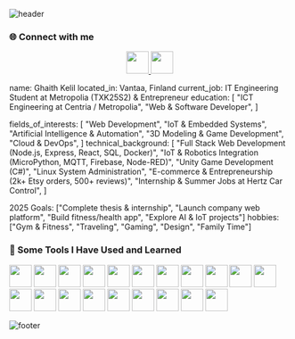 ![header](https://capsule-render.vercel.app/api?type=waving&height=150&color=gradient&text=Ghaith%20Kelil&descAlign=82&fontAlignY=48&animation=fadeIn&section=header)



### 🌐 Connect with me

<p align="center">
  <a href="https://www.linkedin.com/in/ghaithkelil/" target="_blank">
    <img src="https://cdn2.iconfinder.com/data/icons/social-media-2285/512/1_Linkedin_unofficial_colored_svg-512.png" width="40" height="40"/>
  </a>
  <a href="https://www.instagram.com/ghaithkelil/" target="_blank">
    <img src="https://cdn2.iconfinder.com/data/icons/social-icons-33/128/Instagram-512.png" width="40" height="40"/>
  </a>
</p>


name: Ghaith Kelil
located_in: Vantaa, Finland
current_job: IT Engineering Student at Metropolia (TXK25S2) & Entrepreneur
education:
  [
    "ICT Engineering at Centria / Metropolia",
    "Web & Software Developer",
  ]

fields_of_interests:
  [
    "Web Development",
    "IoT & Embedded Systems",
    "Artificial Intelligence & Automation",
    "3D Modeling & Game Development",
    "Cloud & DevOps",
  ]
technical_background:
  [
    "Full Stack Web Development (Node.js, Express, React, SQL, Docker)",
    "IoT & Robotics Integration (MicroPython, MQTT, Firebase, Node-RED)",
    "Unity Game Development (C#)",
    "Linux System Administration",
    "E-commerce & Entrepreneurship (2k+ Etsy orders, 500+ reviews)",
    "Internship & Summer Jobs at Hertz Car Control",
  ]
  
2025 Goals: ["Complete thesis & internship", "Launch company web platform", "Build fitness/health app", "Explore AI & IoT projects"]
hobbies: ["Gym & Fitness", "Traveling", "Gaming", "Design", "Family Time"]


### 🚀 Some Tools I Have Used and Learned

<p align="left">
  <img src="https://cdn.jsdelivr.net/gh/devicons/devicon@latest/icons/flutter/flutter-original.svg" width="40" height="40"/>
  <img src="https://cdn.jsdelivr.net/gh/devicons/devicon@latest/icons/python/python-original.svg" width="40" height="40"/>
  <img src="https://cdn.jsdelivr.net/gh/devicons/devicon@latest/icons/csharp/csharp-original.svg" width="40" height="40"/>
  <img src="https://cdn.jsdelivr.net/gh/devicons/devicon@latest/icons/docker/docker-original.svg" width="40" height="40"/>
  <img src="https://cdn.jsdelivr.net/gh/devicons/devicon@latest/icons/googlecloud/googlecloud-original-wordmark.svg" width="40" height="40"/>
  <img src="https://cdn.jsdelivr.net/gh/devicons/devicon@latest/icons/javascript/javascript-original.svg" width="40" height="40"/>
  <img src="https://cdn.jsdelivr.net/gh/devicons/devicon@latest/icons/react/react-original.svg" width="40" height="40"/>
  <img src="https://cdn.jsdelivr.net/gh/devicons/devicon@latest/icons/cplusplus/cplusplus-original.svg" width="40" height="40"/>
  <img src="https://cdn.jsdelivr.net/gh/devicons/devicon@latest/icons/html5/html5-original.svg" width="40" height="40"/>
  <img src="https://cdn.jsdelivr.net/gh/devicons/devicon@latest/icons/azure/azure-original-wordmark.svg" width="40" height="40"/>
  <img src="https://cdn.jsdelivr.net/gh/devicons/devicon@latest/icons/mysql/mysql-original.svg" width="40" height="40"/>
  <img src="https://cdn.jsdelivr.net/gh/devicons/devicon@latest/icons/sqlite/sqlite-original-wordmark.svg" width="40" height="40"/>
  <img src="https://cdn.jsdelivr.net/gh/devicons/devicon@latest/icons/typescript/typescript-original.svg" width="40" height="40"/>
  <img src="https://cdn.jsdelivr.net/gh/devicons/devicon@latest/icons/unity/unity-original-wordmark.svg" width="40" height="40"/>
  <img src="https://cdn.jsdelivr.net/gh/devicons/devicon@latest/icons/debian/debian-original-wordmark.svg" width="40" height="40"/>
  <img src="https://cdn.jsdelivr.net/gh/devicons/devicon@latest/icons/dot-net/dot-net-original-wordmark.svg" width="40" height="40"/>
  <img src="https://cdn.jsdelivr.net/gh/devicons/devicon@latest/icons/archlinux/archlinux-original.svg" width="40" height="40"/>
  <img src="https://cdn.jsdelivr.net/gh/devicons/devicon@latest/icons/figma/figma-original.svg" width="40" height="40"/>
  <img src="https://cdn.jsdelivr.net/gh/devicons/devicon@latest/icons/git/git-original.svg" width="40" height="40"/>
  <img src="https://cdn.jsdelivr.net/gh/devicons/devicon@latest/icons/linux/linux-original.svg" width="40" height="40"/>
</p>

          

![footer](https://capsule-render.vercel.app/api?type=waving&height=100&color=gradient&section=footer)
